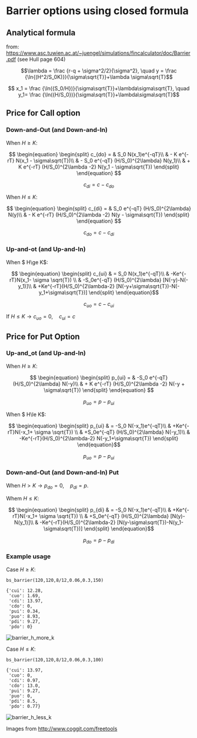 # Barrier options using closed formula

## Analytical formula

from: https://www.asc.tuwien.ac.at/~juengel/simulations/fincalculator/doc/Barrier.pdf (see Hull page 604)

$$\lambda = \frac {r-q + \sigma^2/2}{\sigma^2}, \quad y = \frac {\ln{(H^2/S_0K)}}{\sigma\sqrt{T}}+\lambda \sigma\sqrt{T}$$

$$ x_1 = \frac {\ln({S_0/H})}{\sigma\sqrt{T}}+\lambda\sigma\sqrt{T}, \quad y_1= \frac {\ln({H/S_0})}{\sigma\sqrt{T}}+\lambda\sigma\sqrt{T}$$

## Price for Call option
### Down-and-Out (and Down-and-In)

When $H\ge K$:

$$
\begin{equation}
\begin{split}
c_{do} = & S_0 N(x_1)e^{-qT}\\
& - K e^{-rT} N(x_1 - \sigma\sqrt{T})\\
& - S_0 e^{-qT} (H/S_0)^{2\lambda} N(y_1)\\
& + K e^{-rT} (H/S_0)^{2\lambda -2} N(y_1 - \sigma\sqrt{T})
\end{split}
\end{equation}
$$

$$ c_{di} = c-c_{do}$$

When $H\le K$:

$$
\begin{equation}
\begin{split}
c_{di} = & S_0 e^{-qT} (H/S_0)^{2\lambda} N(y)\\
& - K e^{-rT} (H/S_0)^{2\lambda -2} N(y - \sigma\sqrt{T})
\end{split}
\end{equation}
$$

$$ c_{do} = c-c_{di}$$



### Up-and-ot (and Up-and-In)

When $ H\ge K$:

$$ 
\begin{equation}
\begin{split}
c_{ui} & = S_0 N(x_1)e^{-qT}\\
& -Ke^{-rT}N(x_1- \sigma \sqrt{T}) \\
& -S_0e^{-qT} (H/S_0)^{2\lambda} [N(-y)-N(-y_1)]\\
& +Ke^{-rT}(H/S_0)^{2\lambda-2} [N(-y+\sigma\sqrt{T})-N(-y_1+\sigma\sqrt{T})] 
\end{split}
\end{equation}$$

$$ c_{uo} = c-c_{ui}$$

If $H\le K \rightarrow c_{uo}= 0, \quad c_{ui}=c$


## Price for Put Option
### Up-and_ot (and Up-and-In)

When $H\ge K$:

$$
\begin{equation}
\begin{split}
p_{ui} = & -S_0 e^{-qT} (H/S_0)^{2\lambda} N(-y)\\
& + K e^{-rT} (H/S_0)^{2\lambda -2} N(-y + \sigma\sqrt{T})
\end{split}
\end{equation}
$$

$$ p_{uo} = p-p_{ui}$$

When $ H\le K$:

$$ 
\begin{equation}
\begin{split}
p_{ui} & = -S_0 N(-x_1)e^{-qT}\\
& +Ke^{-rT}N(-x_1+ \sigma \sqrt{T}) \\
& +S_0e^{-qT} (H/S_0)^{2\lambda} N(-y_1)\\
& -Ke^{-rT}(H/S_0)^{2\lambda-2} N(-y_1+\sigma\sqrt{T})
\end{split}
\end{equation}$$

$$ p_{uo} = p-p_{ui}$$

### Down-and-Out (and Down-and-In) Put
When $H > K \rightarrow p_{do}=0,\quad p_{di} = p$.

Whem $H\le K$:

$$ 
\begin{equation}
\begin{split}
p_{di} & = -S_0 N(-x_1)e^{-qT}\\
& +Ke^{-rT}N(-x_1+ \sigma \sqrt{T}) \\
& +S_0e^{-qT} (H/S_0)^{2\lambda} [N(y)-N(y_1)]\\
& -Ke^{-rT}(H/S_0)^{2\lambda-2} [N(y-\sigma\sqrt{T})-N(y_1-\sigma\sqrt{T})] 
\end{split}
\end{equation}$$

$$ p_{do} = p-p_{di}$$

### Example usage 

Case $H\ge K$:

    bs_barrier(120,120,8/12,0.06,0.3,150)

    {'cui': 12.28,
     'cuo': 1.69,
     'cdi': 13.97,
     'cdo': 0,
     'pui': 0.34,
     'puo': 8.93,
     'pdi': 9.27,
     'pdo': 0}


![barrier_h_more_k](https://user-images.githubusercontent.com/2405291/203375771-e93a08d5-b85b-447b-b3ae-c1d939a7e936.png)

Case $H\le K$:

    bs_barrier(120,120,8/12,0.06,0.3,100)

    {'cui': 13.97,
     'cuo': 0,
     'cdi': 0.97,
     'cdo': 13.0,
     'pui': 9.27,
     'puo': 0,
     'pdi': 8.5,
     'pdo': 0.77}


![barrier_h_less_k](https://user-images.githubusercontent.com/2405291/203375876-588037a1-8275-4ee8-ba9d-f5695f177354.png)

Images from http://www.coggit.com/freetools
